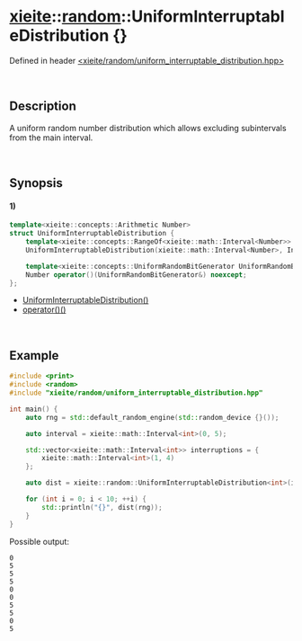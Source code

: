 # [xieite](../../xieite.md)\:\:[random](../../random.md)\:\:UniformInterruptableDistribution \{\}
Defined in header [<xieite/random/uniform_interruptable_distribution.hpp>](../../../include/xieite/random/uniform_interruptable_distribution.hpp)

&nbsp;

## Description
A uniform random number distribution which allows excluding subintervals from the main interval.

&nbsp;

## Synopsis
#### 1)
```cpp
template<xieite::concepts::Arithmetic Number>
struct UniformInterruptableDistribution {
    template<xieite::concepts::RangeOf<xieite::math::Interval<Number>> IntervalRange>
    UniformInterruptableDistribution(xieite::math::Interval<Number>, IntervalRange&&) noexcept;

    template<xieite::concepts::UniformRandomBitGenerator UniformRandomBitGenerator>
    Number operator()(UniformRandomBitGenerator&) noexcept;
};
```
- [UniformInterruptableDistribution\(\)](./structures/uniform_interruptable_distribution/1/operators/constructor.md)
- [operator\(\)\(\)](./structures/uniform_interruptable_distribution/1/operators/call.md)

&nbsp;

## Example
```cpp
#include <print>
#include <random>
#include "xieite/random/uniform_interruptable_distribution.hpp"

int main() {
    auto rng = std::default_random_engine(std::random_device {}());

    auto interval = xieite::math::Interval<int>(0, 5);

    std::vector<xieite::math::Interval<int>> interruptions = {
        xieite::math::Interval<int>(1, 4)
    };

    auto dist = xieite::random::UniformInterruptableDistribution<int>(interval, interruptions);

    for (int i = 0; i < 10; ++i) {
        std::println("{}", dist(rng));
    }
}
```
Possible output:
```
0
5
5
5
0
0
5
5
0
5
```
